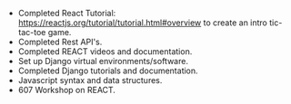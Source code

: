 - Completed React Tutorial: https://reactjs.org/tutorial/tutorial.html#overview to create an intro tic-tac-toe game.
- Completed Rest API's.
- Completed REACT videos and documentation.
- Set up Django virtual environments/software.
- Completed Django tutorials and documentation.
- Javascript syntax and data structures.
- 607 Workshop on REACT.

